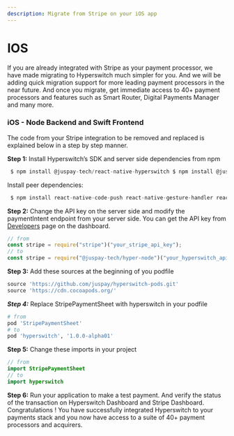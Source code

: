 ```yaml
---
description: Migrate from Stripe on your iOS app
---
```


# IOS

If you are already integrated with Stripe as your payment processor, we have made migrating to Hyperswitch much simpler for you. And we will be adding quick migration support for more leading payment processors in the near future. And once you migrate, get immediate access to 40+ payment processors and features such as Smart Router, Digital Payments Manager and many more.

### iOS - Node Backend and Swift Frontend

The code from your Stripe integration to be removed and replaced is explained below in a step by step manner.

**Step 1:** Install Hyperswitch’s SDK and server side dependencies from npm

```js
 $ npm install @juspay-tech/react-native-hyperswitch $ npm install @juspay-tech/hyper-node --save-dev
```

Install peer dependencies:

```js
 $ npm install react-native-code-push react-native-gesture-handler react-native-inappbrowser-reborn react-native-pager-view react-native-safe-area-context react-native-screens react-native-svg
```

**Step 2:** Change the API key on the server side and modify the paymentIntent endpoint from your server side. You can get the API key from [Developers](https://app.hyperswitch.io/developers) page on the dashboard.

```js
// from
const stripe = require("stripe")("your_stripe_api_key");
// to
const stripe = require("@juspay-tech/hyper-node")("your_hyperswitch_api_key");
```

**Step 3:** Add these sources at the beginning of you podfile

```ruby
source 'https://github.com/juspay/hyperswitch-pods.git'
source 'https://cdn.cocoapods.org/'
```

_**Step 4:**_ Replace StripePaymentSheet with hyperswitch in your podfile

```ruby
# from
pod 'StripePaymentSheet'
# to
pod 'hyperswitch', '1.0.0-alpha01'
```

**Step 5:** Change these imports in your project

```swift
// from
import StripePaymentSheet
// to
import hyperswitch
```

**Step 6:** Run your application to make a test payment. And verify the status of the transaction on Hyperswitch Dashboard and Stripe Dashboard. Congratulations ! You have successfully integrated Hyperswitch to your payments stack and you now have access to a suite of 40+ payment processors and acquirers.
